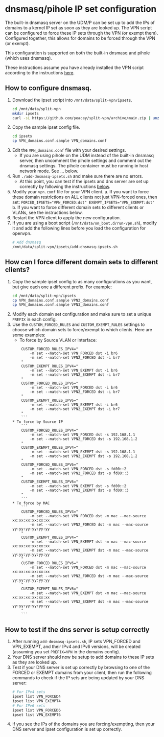 # dnsmasq/pihole IP set configuration

The built-in dnsmasq server on the UDM/P can be set up to add the IPs of domains to a kernel IP set as soon as they are looked up. The VPN script can be configured to force these IP sets through the VPN (or exempt them). Configured together, this allows for domains to be forced through the VPN (or exempt).

This configuration is supported on both the built-in dnsmasq and pihole (which uses dnsmasq). 

These instructions assume you have already installed the VPN script according to the instructions [here](https://github.com/peacey/split-vpn/blob/main/README.md#how-do-i-use-this).

## How to configure dnsmasq.

1. Download the ipset script into `/mnt/data/split-vpn/ipsets`.
	```sh
	cd /mnt/data/split-vpn
	mkdir ipsets
	curl -sL https://github.com/peacey/split-vpn/archive/main.zip | unzip - "*/ipsets/*" -j -d ipsets && chmod +x ipsets/*.sh
	```
2. Copy the sample ipset config file. 
	```sh
	cd ipsets
	cp VPN_domains.conf.sample VPN_domains.conf
	```
3. Edit the `VPN_domains.conf` file with your desired settings. 
	* If you are using pihole on the UDM instead of the built-in dnsmasq server, then uncomment the pihole settings and comment out the dnsmasq settings. The pihole container must be running in host network mode. See ... below.
4. Run `./add-dnsmasq-ipsets.sh` and make sure there are no errors. 
	* At this point, you can test if the ipsets and dns server are set up correctly by following the instructions [below](). 
5. Modify your `vpn.conf` file for your VPN client. 
	a. If you want to force these domain restrictions on ALL clients not just VPN-forced ones, then set:
		```
		FORCED_IPSETS="VPN_FORCED:dst"
		EXEMPT_IPSETS="VPN_EXEMPT:dst"
		```
	b. If you want to force different domain sets to different clients or VLANs, see the instructions below.
6. Restart the VPN client to apply the new configuration.  
5. If you are using a boot script (`/mnt/data/on_boot.d/run-vpn.sh`), modify it and add the following lines before you load the configuration for openvpn.
	```sh
	# Add dnsmasq 
	/mnt/data/split-vpn/ipsets/add-dnsmasq-ipsets.sh
	```

## How can I force different domain sets to different clients?
1. Copy the sample ipset config to as many configurations as you want, but give each one a different prefix. For example:
	```sh
	cd /mnt/data/split-vpn/ipsets
	cp VPN_domains.conf.sample VPN2_domains.conf
	cp VPN_domains.conf.sample VPN3_domains.conf
	```
2. Modify each domain set configuration and make sure to set a unique `PREFIX` in each config.
3. Use the `CUSTOM_FORCED_RULES` and `CUSTOM_EXEMPT_RULES` settings to choose which domain sets to force/exempt to which clients. Here are some examples:
	* To force by Source VLAN or Interface:
	```
		CUSTOM_FORCED_RULES_IPV4="
			-m set --match-set VPN_FORCED dst -i br6
			-m set --match-set VPN2_FORCED dst -i br7
		"
		CUSTOM_EXEMPT_RULES_IPV4="
			-m set --match-set VPN_EXEMPT dst -i br6
			-m set --match-set VPN2_EXEMPT dst -i br7
		"
		CUSTOM_FORCED_RULES_IPV6="
			-m set --match-set VPN_FORCED dst -i br6
			-m set --match-set VPN2_FORCED dst -i br7
		"
		CUSTOM_EXEMPT_RULES_IPV6="
			-m set --match-set VPN_EXEMPT dst -i br6
			-m set --match-set VPN2_EXEMPT dst -i br7
		"
		```
	* To force by Source IP
		```
		CUSTOM_FORCED_RULES_IPV4="
			-m set --match-set VPN_FORCED dst -s 192.168.1.1
			-m set --match-set VPN2_FORCED dst -s 192.168.1.2
		"
		CUSTOM_EXEMPT_RULES_IPV4="
			-m set --match-set VPN_EXEMPT dst -s 192.168.1.1
			-m set --match-set VPN2_EXEMPT dst -s 192.168.1.2
		"
		CUSTOM_FORCED_RULES_IPV6="
			-m set --match-set VPN_FORCED dst -s fd00::2
			-m set --match-set VPN2_FORCED dst -s fd00::3
		"
		CUSTOM_EXEMPT_RULES_IPV6="
			-m set --match-set VPN_EXEMPT dst -s fd00::2
			-m set --match-set VPN2_EXEMPT dst -s fd00::3
		"
		```
	* To force by MAC
		```
		CUSTOM_FORCED_RULES_IPV4="
			-m set --match-set VPN_FORCED dst -m mac --mac-source xx:xx:xx:xx:xx:xx
			-m set --match-set VPN2_FORCED dst -m mac --mac-source yy:yy:yy:yy:yy:yy
		"
		CUSTOM_EXEMPT_RULES_IPV4="
			-m set --match-set VPN_EXEMPT dst -m mac --mac-source xx:xx:xx:xx:xx:xx
			-m set --match-set VPN2_EXEMPT dst -m mac --mac-source yy:yy:yy:yy:yy:yy
		"
		CUSTOM_FORCED_RULES_IPV6="
			-m set --match-set VPN_FORCED dst -m mac --mac-source xx:xx:xx:xx:xx:xx
			-m set --match-set VPN2_FORCED dst -m mac --mac-source yy:yy:yy:yy:yy:yy
		"
		CUSTOM_EXEMPT_RULES_IPV6="
			-m set --match-set VPN_EXEMPT dst -m mac --mac-source xx:xx:xx:xx:xx:xx
			-m set --match-set VPN2_EXEMPT dst -m mac --mac-source yy:yy:yy:yy:yy:yy
		"
		```

## How to test if the dns server is setup correctly
1. After running `add-dnsmasq-ipsets.sh`, IP sets VPN_FORCED and VPN_EXEMPT, and their IPv4 and IPv6 versions, will be created (assuming you set `PREFIX=VPN` in the domains config).
2. Your DNS server should now be setup to add domains to these IP sets as they are looked up. 
3. Test if your DNS server is set up correctly by browsing to one of the FORCED or EXEMPT domains from your client, then run the following commands to check if the IP sets are being updated by your DNS server:
	```sh
	# For IPv4 sets
	ipset list VPN_FORCED4
	ipset list VPN_EXEMPT4
	# For IPv6 sets
	ipset list VPN_FORCED6
	ipset list VPN_EXEMPT6
	```
4. If you see the IPs of the domains you are forcing/exempting, then your DNS server and ipset configuration is set up correctly. 
